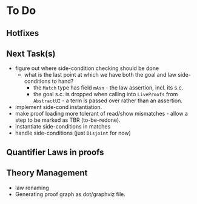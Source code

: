 # To Do

## Hotfixes

## Next Task(s)

* figure out where side-condition checking should be done
  * what is the last point at which we have both the goal and law side-conditions to hand?
     * the `Match` type has field `mAsn` - the law assertion, incl. its s.c. 
     * the goal s.c. is dropped when calling into `LiveProofs` from `AbstractUI` - a term is passed over rather than an assertion.
* implement side-cond instantiation.
* make proof loading more tolerant of read/show mismatches - allow a step to be marked as TBR (to-be-redone).
* instantiate side-conditions in matches
* handle side-conditions (just `Disjoint` for now)

## Quantifier Laws in proofs

## Theory Management

* law renaming
* Generating proof graph as dot/graphviz file.
